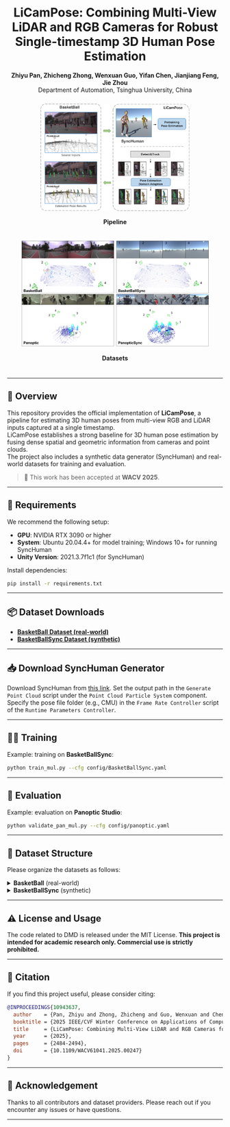<p align="center">
  <h1 align="center">LiCamPose: Combining Multi-View LiDAR and RGB Cameras for Robust Single-timestamp 3D Human Pose Estimation</h1>
  <p align="center">
    <strong>Zhiyu Pan, Zhicheng Zhong, Wenxuan Guo, Yifan Chen, Jianjiang Feng, Jie Zhou</strong> <br>
    Department of Automation, Tsinghua University, China <br>
  </p>
  <div align="center">
    <div style="display: inline-block; margin: 10px;">
      <img src="./figs/Licam_illus.png" height="250">
      <p><strong>Pipeline</strong></p>
    </div>
    <div style="display: inline-block; margin: 10px;">
      <img src="./figs/dataset22.png" height="250">
      <p><strong>Datasets</strong></p>
    </div>
  </div>
</p>

---

## 🧠 Overview

This repository provides the official implementation of **LiCamPose**, a pipeline for estimating 3D human poses from multi-view RGB and LiDAR inputs captured at a single timestamp.  
LiCamPose establishes a strong baseline for 3D human pose estimation by fusing dense spatial and geometric information from cameras and point clouds.  
The project also includes a synthetic data generator (SyncHuman) and real-world datasets for training and evaluation.

> 📄 This work has been accepted at **WACV 2025**.

---

## 🔧 Requirements

We recommend the following setup:

- **GPU**: NVIDIA RTX 3090 or higher
- **System**: Ubuntu 20.04.4+ for model training; Windows 10+ for running SyncHuman
- **Unity Version**: 2021.3.7f1c1 (for SyncHuman)

Install dependencies:

```bash
pip install -r requirements.txt
````

---

## 📦 Dataset Downloads

* **[BasketBall Dataset (real-world)](https://cloud.tsinghua.edu.cn/d/06241a11447049d9b6da/)**
* **[BasketBallSync Dataset (synthetic)](https://cloud.tsinghua.edu.cn/d/18d4f821ac764db6923a/)**

---

## 📥 Download SyncHuman Generator

Download SyncHuman from [this link](https://cloud.tsinghua.edu.cn/f/cead8353ba2341a9a162/?dl=1).
Set the output path in the `Generate Point Cloud` script under the `Point Cloud Particle System` component.
Specify the pose file folder (e.g., CMU) in the `Frame Rate Controller` script of the `Runtime Parameters Controller`.

---

## 🏋️‍♂️ Training

Example: training on **BasketBallSync**:

```bash
python train_mul.py --cfg config/BasketBallSync.yaml
```

---

## 🧪 Evaluation

Example: evaluation on **Panoptic Studio**:

```bash
python validate_pan_mul.py --cfg config/panoptic.yaml
```

---

## 📁 Dataset Structure

Please organize the datasets as follows:

<details>
<summary><strong>BasketBall</strong> (real-world)</summary>

```bash
BasketBall/
├── images/
│   ├── camera_timecode.csv
│   └── camera/
│       ├── camera_1/
│       ├── camera_2/
│       ├── camera_3/
│       └── camera_4/
├── points_pcd_roi/
├── points_ped/
├── pose_2d_ped/
```

</details>

<details>
<summary><strong>BasketBallSync</strong> (synthetic)</summary>

```bash
BasketBallSync/
├── images/
│   ├── 1/ 2/ 3/ 4/              # View folders
│   └── camera_*.txt            # Calibration files
├── joints/                     # 3D ground truth
├── points/                     # Scene-level point clouds
├── points_ped/                 # Player-level point clouds
└── pred_2d_folder/             # ViTPose-predicted 2D joints
```

</details>

---

## ⚠️ License and Usage

The code related to DMD is released under the MIT License.
**This project is intended for academic research only. Commercial use is strictly prohibited.**

---

## 📖 Citation

If you find this project useful, please consider citing:

```bibtex
@INPROCEEDINGS{10943637,
  author    = {Pan, Zhiyu and Zhong, Zhicheng and Guo, Wenxuan and Chen, Yifan and Feng, Jianjiang and Zhou, Jie},
  booktitle = {2025 IEEE/CVF Winter Conference on Applications of Computer Vision (WACV)}, 
  title     = {LiCamPose: Combining Multi-View LiDAR and RGB Cameras for Robust Single-timestamp 3D Human Pose Estimation}, 
  year      = {2025},
  pages     = {2484-2494},
  doi       = {10.1109/WACV61041.2025.00247}
}
```

---

## 🌟 Acknowledgement

Thanks to all contributors and dataset providers. Please reach out if you encounter any issues or have questions.

---
